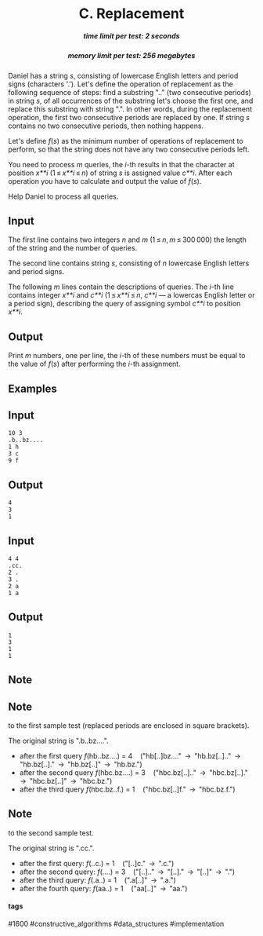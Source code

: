 <h1 style='text-align: center;'> C. Replacement</h1>

<h5 style='text-align: center;'>time limit per test: 2 seconds</h5>
<h5 style='text-align: center;'>memory limit per test: 256 megabytes</h5>

Daniel has a string *s*, consisting of lowercase English letters and period signs (characters '.'). Let's define the operation of replacement as the following sequence of steps: find a substring ".." (two consecutive periods) in string *s*, of all occurrences of the substring let's choose the first one, and replace this substring with string ".". In other words, during the replacement operation, the first two consecutive periods are replaced by one. If string *s* contains no two consecutive periods, then nothing happens.

Let's define *f*(*s*) as the minimum number of operations of replacement to perform, so that the string does not have any two consecutive periods left.

You need to process *m* queries, the *i*-th results in that the character at position *x**i* (1 ≤ *x**i* ≤ *n*) of string *s* is assigned value *c**i*. After each operation you have to calculate and output the value of *f*(*s*).

Help Daniel to process all queries.

## Input

The first line contains two integers *n* and *m* (1 ≤ *n*, *m* ≤ 300 000) the length of the string and the number of queries.

The second line contains string *s*, consisting of *n* lowercase English letters and period signs.

The following *m* lines contain the descriptions of queries. The *i*-th line contains integer *x**i* and *c**i* (1 ≤ *x**i* ≤ *n*, *c**i* — a lowercas English letter or a period sign), describing the query of assigning symbol *c**i* to position *x**i*.

## Output

Print *m* numbers, one per line, the *i*-th of these numbers must be equal to the value of *f*(*s*) after performing the *i*-th assignment.

## Examples

## Input


```
10 3  
.b..bz....  
1 h  
3 c  
9 f  

```
## Output


```
4  
3  
1  

```
## Input


```
4 4  
.cc.  
2 .  
3 .  
2 a  
1 a  

```
## Output


```
1  
3  
1  
1  

```
## Note

## Note

 to the first sample test (replaced periods are enclosed in square brackets).

The original string is ".b..bz....".

* after the first query *f*(hb..bz....) = 4    ("hb[..]bz...."  →  "hb.bz[..].."  →  "hb.bz[..]."  →  "hb.bz[..]"  →  "hb.bz.")
* after the second query *f*(hbс.bz....) = 3    ("hbс.bz[..].."  →  "hbс.bz[..]."  →  "hbс.bz[..]"  →  "hbс.bz.")
* after the third query *f*(hbс.bz..f.) = 1    ("hbс.bz[..]f."  →  "hbс.bz.f.")

## Note

 to the second sample test.

The original string is ".cc.".

* after the first query: *f*(..c.) = 1    ("[..]c."  →  ".c.")
* after the second query: *f*(....) = 3    ("[..].."  →  "[..]."  →  "[..]"  →  ".")
* after the third query: *f*(.a..) = 1    (".a[..]"  →  ".a.")
* after the fourth query: *f*(aa..) = 1    ("aa[..]"  →  "aa.")


#### tags 

#1600 #constructive_algorithms #data_structures #implementation 